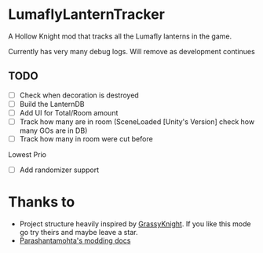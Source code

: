 ﻿# LumaflyLanternTracker

A Hollow Knight mod that tracks all the Lumafly lanterns in the game.

Currently has very many debug logs. Will remove as development continues

## TODO

- [ ] Check when decoration is destroyed
- [ ] Build the LanternDB
- [ ] Add UI for Total/Room amount
- [ ] Track how many are in room (SceneLoaded [Unity's Version] check how many GOs are in DB)
- [ ] Track how many in room were cut before

Lowest Prio
- [ ] Add randomizer support

# Thanks to
* Project structure heavily inspired by [GrassyKnight](https://github.com/itsjohncs/GrassyKnight). If you like this mode go try theirs and maybe leave a star.
* [Parashantamohta's modding docs](https://prashantmohta.github.io/ModdingDocs)